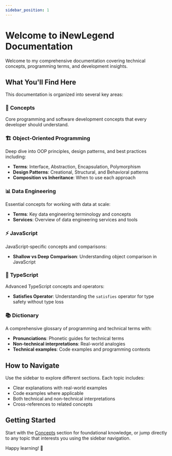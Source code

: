 ```yaml
---
sidebar_position: 1
---
```


# Welcome to iNewLegend Documentation

Welcome to my comprehensive documentation covering technical concepts, programming terms, and development insights.

## What You'll Find Here

This documentation is organized into several key areas:

### 🧠 **Concepts**
Core programming and software development concepts that every developer should understand.

### 🏗️ **Object-Oriented Programming**
Deep dive into OOP principles, design patterns, and best practices including:
- **Terms**: Interface, Abstraction, Encapsulation, Polymorphism
- **Design Patterns**: Creational, Structural, and Behavioral patterns
- **Composition vs Inheritance**: When to use each approach

### 📊 **Data Engineering**
Essential concepts for working with data at scale:
- **Terms**: Key data engineering terminology and concepts
- **Services**: Overview of data engineering services and tools

### ⚡ **JavaScript**
JavaScript-specific concepts and comparisons:
- **Shallow vs Deep Comparison**: Understanding object comparison in JavaScript

### 🔷 **TypeScript**
Advanced TypeScript concepts and operators:
- **Satisfies Operator**: Understanding the `satisfies` operator for type safety without type loss

### 📚 **Dictionary**
A comprehensive glossary of programming and technical terms with:
- **Pronunciations**: Phonetic guides for technical terms
- **Non-technical interpretations**: Real-world analogies
- **Technical examples**: Code examples and programming contexts

## How to Navigate

Use the sidebar to explore different sections. Each topic includes:
- Clear explanations with real-world examples
- Code examples where applicable
- Both technical and non-technical interpretations
- Cross-references to related concepts

## Getting Started

Start with the [Concepts](/docs/concepts/overview) section for foundational knowledge, or jump directly to any topic that interests you using the sidebar navigation.

Happy learning! 🚀

